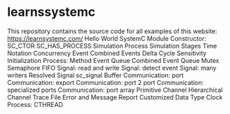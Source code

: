 # learnssystemc
This repository contains the source code for all examples of this website:
https://learnsystemc.com/
Hello World
SystemC Module
Constructor: SC_CTOR
SC_HAS_PROCESS
Simulation Process
Simulation Stages
Time Notation
Concurrency
Event
Combined Events
Delta Cycle
Sensitivity
Initialization
Process: Method
Event Queue
Combined Event Queue
Mutex
Semaphore
FIFO
Signal: read and write
Signal: detect event
Signal: many writers
Resolved Signal
sc_signal<bool>
Buffer
Communication: port
Communication: export
Communication: port 2 port
Communication: specialized ports
Communication: port array
Primitive Channel
Hierarchical Channel
Trace File
Error and Message Report
Customized Data Type
Clock
Process: CTHREAD
